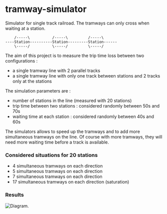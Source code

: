 # tramway-simulator
Simulator for single track railroad. The tramways can only cross when waiting at a station.

```
    /-----\          /-----\         /-----\
----Station----------Station---------Station------
    \-----/          \-----/         \-----/
```



The aim of this project is to measure the trip time loss between two configurations : 
* a single tramway line with 2 parallel tracks
* a single tramway line with only one track between stations and 2 tracks only at the stations

The simulation parameters are : 
* number of stations in the line (measured with 20 stations)
* trip time between two stations : considered randomly between 50s and 70s
* waiting time at each station : considered randomly between 40s and 60s

The simulators allows to speed up the tramways and to add more simultaneous tramways on the line. Of course with more tramways, they will need more waiting time before a track is available. 

### Considered situations for 20 stations

* 4 simultaneous tramways on each direction
* 5 simultaneous tramways on each direction
* 7 simultaneous tramways on each direction
* 17 simultaneous tramways on each direction (saturation)

### Results
![Diagram](./results.hbar.png "Results").